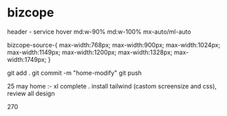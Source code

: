 # bizcope
header - service hover md:w-90% md:w-100% mx-auto/ml-auto

bizcope-source-{
    max-width:768px;
    max-width:900px;
    max-width:1024px;
    max-width:1149px;
    max-width:1200px;
    max-width:1328px;
    max-width:1749px;
}

git add .
git commit -m "home-modify"
git push


25 may home :- xl complete . install tailwind (castom screensize and css), review all design


270 